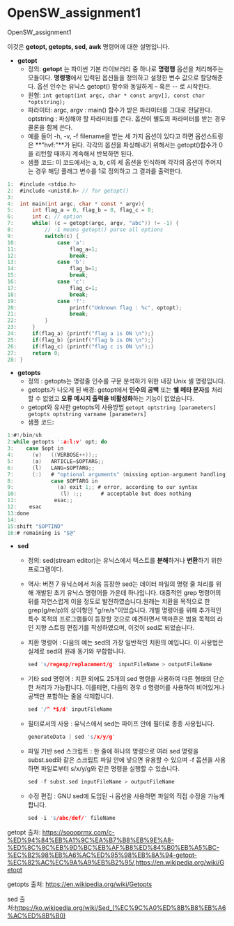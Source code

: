 # OpenSW_assignment1
OpenSW_assignment1

이것은 **getopt, getopts, sed, awk** 명령어에 대한 설명입니다.


* **getopt**
   * 정의: **getopt** 는 파이썬 기본 라이브러리 중 하나로 **명령행** 옵션을 처리해주는 모듈이다. **명령행**에서 입력된 옵션들을 정의하고 설정한 변수 값으로 할당해준다. 옵션 인수는 유닉스 getopt() 함수와 동일하게 – 혹은 -- 로 시작한다.
   * 원형: ``` int getopt(int argc, char * const argv[], const char *optstring); ```
   * 파라미터: argc, argv : main() 함수가 받은 파라미터를 그대로 전달한다. optstring : 파싱해야 할 파라미터를 쓴다. 옵션이 별도의 파라미터를 받는 경우 콜론을 함께 쓴다. 
   * 예를 들어 -h, -v, -f filename을 받는 세 가지 옵션이 있다고 하면 옵션스트링은 **"hvf:"**가 된다. 각각의 옵션을 파싱해내기 위해서는 getopt()함수가 0을 리턴할 때까지 계속해서 반복하면 된다.
   * 샘플 코드: 이 코드에서는 a, b, c의 세 옵션을 인식하며 각각의 옵션이 주어지는 경우 해당 플래그 변수를 1로 정의하고 그 결과를 출력한다. 
```C
1:  #include <stdio.h>
2:  #include <unistd.h> // for getopt()
3:
4:  int main(int argc, char * const * argv){
5:      int flag_a = 0, flag_b = 0, flag_c = 0;
6:      int c; // option
7:      while( (c = getopt(argc, argv, "abc")) != -1) {
8:          // -1 means getopt() parse all options
9:          switch(c) {
10:             case 'a':
11:                 flag_a=1;
12:                 break;
13:             case 'b':
14:                 flag_b=1;
15:                 break;
16:             case 'c':
17:                 flag_c=1;
18:                 break;
19:             case '?':
20:                 printf("Unknown flag : %c", optopt);
21:                 break;
22:         }
23:     }
24:     if(flag_a) {printf("flag a is ON \n");}
25:     if(flag_b) {printf("flag b is ON \n");}
26:     if(flag_c) {printf("flag c is ON \n");}
27:     return 0;
28: }
```

* **getopts**
  * 정의 : getopts는 명령줄 인수를 구문 분석하기 위한 내장 Unix 셸 명령입니다.
  * getopts가 나오게 된 배경: getopt에서 **인수의 공백** 또는 **쉘 메타 문자**를 처리할 수 없었고 **오류 메시지 출력을 비활성화**하는 기능이 없었습니다.
  * getopt와 유사한 getopts의 사용방법 ```getopt optstring [parameters] getopts optstring varname [parameters] ```
  * 샘플 코드:
```C
1:#!/bin/sh
2:while getopts ':a:l:v' opt; do
3:    case $opt in
4:      (v)   ((VERBOSE++));;
5:      (a)   ARTICLE=$OPTARG;;
6:      (l)   LANG=$OPTARG;;
7:      (:)   # "optional arguments" (missing option-argument handling)
8:            case $OPTARG in
9:              (a) exit 1;; # error, according to our syntax
10:              (l) :;;      # acceptable but does nothing
11:            esac;;
12:    esac
13:done
14:
15:shift "$OPTIND"
16:# remaining is "$@"
```

* **sed**
  * 정의: sed(stream editor)는 유닉스에서 텍스트를 **분해**하거나 **변환**하기 위한 프로그램이다.
  * 역사: 버전 7 유닉스에서 처음 등장한 sed는 데이터 파일의 명령 줄 처리를 위해 개발된 초기 유닉스 명령어들 가운데 하나입니다. 대중적인 grep 명령어의 뒤를 자연스럽게 이을 정도로 발전하였습니다.원래는 치환을 목적으로 한 grep(g/re/p)의 상이형인 "g/re/s"이었습니다. 개별 명령어를 위해 추가적인 특수 목적의 프로그램들이 등장할 것으로 예견하면서 맥마흔은 범용 목적의 라인 지향 스트림 편집기를 작성하였으며, 이것이 sed로 되었습니다.
  * 치환 명령어 : 다음의 예는 sed의 가장 일반적인 치환의 예입니다. 이 사용법은 실제로 sed의 원래 동기와 부합합니다.

     ```C
     sed 's/regexp/replacement/g' inputFileName > outputFileName 
     ```
  * 기타 sed 명령어 : 치환 외에도 25개의 sed 명령을 사용하여 다른 형태의 단순한 처리가 가능합니다. 이를테면, 다음의 경우 d 명령어를 사용하여 비어있거나 공백만 포함하는 줄을 삭제합니다.
     ```C
     sed '/^ *$/d' inputFileName
     ```
  * 필터로서의 사용 : 유닉스에서 sed는 파이프 안에 필터로 종종 사용됩니다.
     ```C
     generateData | sed 's/x/y/g'
     ```
  * 파일 기반 sed 스크립트 : 한 줄에 하나의 명령으로 여러 sed 명령을 subst.sed와 같은 스크립트 파일 안에 넣으면 유용할 수 있으며 -f 옵션을 사용하면 파일로부터 s/x/y/g와 같은 명령을 실행할 수 있습니다.
     ```C
     sed -f subst.sed inputFileName > outputFileName
     ```
   * 수정 편집 : GNU sed에 도입된 -i 옵션을 사용하면 파일의 직접 수정을 가능케 합니다.
     ```C
     sed -i 's/abc/def/' fileName
     ```
getopt 출처: <https://soooprmx.com/c-%ED%94%84%EB%A1%9C%EA%B7%B8%EB%9E%A8-%ED%8C%8C%EB%9D%BC%EB%AF%B8%ED%84%B0%EB%A5%BC-%EC%B2%98%EB%A6%AC%ED%95%98%EB%8A%94-getopt-%EC%82%AC%EC%9A%A9%EB%B2%95/>,<https://en.wikipedia.org/wiki/Getopt>

getopts 출처: <https://en.wikipedia.org/wiki/Getopts>

sed 출처:<https://ko.wikipedia.org/wiki/Sed_(%EC%9C%A0%ED%8B%B8%EB%A6%AC%ED%8B%B0)>
